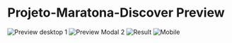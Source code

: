 # Projeto-Maratona-Discover Preview
![Preview desktop 1](https://user-images.githubusercontent.com/72823459/112192930-2dad4080-8be6-11eb-8c24-bcd804023d6e.png)
![Preview Modal 2](https://user-images.githubusercontent.com/72823459/112192932-2dad4080-8be6-11eb-8527-6b42475c7945.png)
![Result](https://user-images.githubusercontent.com/72823459/112192934-2e45d700-8be6-11eb-852f-ffa19b530902.png)
![Mobile](https://user-images.githubusercontent.com/72823459/112192925-2c7c1380-8be6-11eb-9ffb-5c2ce5cef38c.png)

